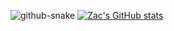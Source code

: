 ![github-snake](https://github.com/ZacDSmith/ZacDSmith/assets/48374908/fc05dd29-fa64-40c5-b3f0-c7db5ac646d7)
[![Zac's GitHub stats](https://github-readme-stats.vercel.app/api?username=ZacDSmith)](https://github.com/ZacDSmith/github-readme-stats)
